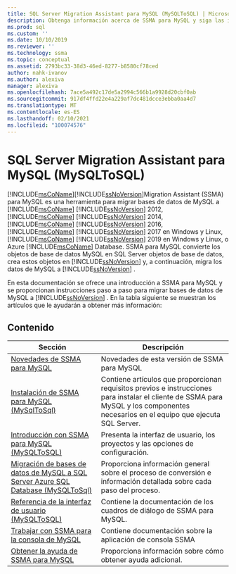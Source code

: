```yaml
---
title: SQL Server Migration Assistant para MySQL (MySQLToSQL) | Microsoft Docs
description: Obtenga información acerca de SSMA para MySQL y siga las instrucciones paso a paso para migrar bases de datos de MySQL a SQL Server o Azure SQL Database.
ms.prod: sql
ms.custom: ''
ms.date: 10/10/2019
ms.reviewer: ''
ms.technology: ssma
ms.topic: conceptual
ms.assetid: 2793bc33-38d3-46ed-8277-b8580cf78ced
author: nahk-ivanov
ms.author: alexiva
manager: alexiva
ms.openlocfilehash: 7ace5a492c17de5a2994c566b1a9928d20cbf0ab
ms.sourcegitcommit: 917df4ffd22e4a229af7dc481dcce3ebba0aa4d7
ms.translationtype: MT
ms.contentlocale: es-ES
ms.lasthandoff: 02/10/2021
ms.locfileid: "100074576"
---
```

# <a name="sql-server-migration-assistant-for-mysql-mysqltosql"></a>SQL Server Migration Assistant para MySQL (MySQLToSQL)

[!INCLUDE[msCoName](../../includes/msconame_md.md)][!INCLUDE[ssNoVersion](../../includes/ssnoversion-md.md)]Migration Assistant (SSMA) para MySQL es una herramienta para migrar bases de datos de MySQL a [!INCLUDE[msCoName](../../includes/msconame_md.md)] [!INCLUDE[ssNoVersion](../../includes/ssnoversion-md.md)] 2012, [!INCLUDE[msCoName](../../includes/msconame_md.md)] [!INCLUDE[ssNoVersion](../../includes/ssnoversion-md.md)] 2014, [!INCLUDE[msCoName](../../includes/msconame_md.md)] [!INCLUDE[ssNoVersion](../../includes/ssnoversion-md.md)] 2016, [!INCLUDE[msCoName](../../includes/msconame_md.md)] [!INCLUDE[ssNoVersion](../../includes/ssnoversion-md.md)] 2017 en Windows y Linux, [!INCLUDE[msCoName](../../includes/msconame_md.md)] [!INCLUDE[ssNoVersion](../../includes/ssnoversion-md.md)] 2019 en Windows y Linux, o Azure [!INCLUDE[msCoName](../../includes/msconame_md.md)] Database. SSMA para MySQL convierte los objetos de base de datos MySQL en SQL Server objetos de base de datos, crea estos objetos en [!INCLUDE[ssNoVersion](../../includes/ssnoversion-md.md)] y, a continuación, migra los datos de MySQL a [!INCLUDE[ssNoVersion](../../includes/ssnoversion-md.md)] .  
  
En esta documentación se ofrece una introducción a SSMA para MySQL y se proporcionan instrucciones paso a paso para migrar bases de datos de MySQL a [!INCLUDE[ssNoVersion](../../includes/ssnoversion-md.md)] . En la tabla siguiente se muestran los artículos que le ayudarán a obtener más información:  
  
## <a name="contents"></a>Contenido  
  
|Sección|Descripción|
|-----------|---------------|
|[Novedades de SSMA para MySQL](./what-s-new-in-ssma-for-mysql-mysqltosql.md)|Novedades de esta versión de SSMA para MySQL|  
|[Instalación de SSMA para MySQL &#40;MySqlToSql&#41;](../../ssma/mysql/installing-ssma-for-mysql-mysqltosql.md)|Contiene artículos que proporcionan requisitos previos e instrucciones para instalar el cliente de SSMA para MySQL y los componentes necesarios en el equipo que ejecuta SQL Server.|  
|[Introducción con SSMA para MySQL &#40;MySQLToSQL&#41;](../../ssma/mysql/getting-started-with-ssma-for-mysql-mysqltosql.md)|Presenta la interfaz de usuario, los proyectos y las opciones de configuración.|  
|[Migración de bases de datos de MySQL a SQL Server Azure SQL Database &#40;MySQLToSql&#41;](../../ssma/mysql/migrating-mysql-databases-to-sql-server-azure-sql-db-mysqltosql.md)|Proporciona información general sobre el proceso de conversión e información detallada sobre cada paso del proceso.|  
|[Referencia de la interfaz de usuario &#40;MySQLToSQL&#41;](../../ssma/mysql/user-interface-reference-mysqltosql.md)|Contiene la documentación de los cuadros de diálogo de SSMA para MySQL.|  
|[Trabajar con SSMA para la consola de MySQL](working-with-ssma-for-mysql-console-mysqltosql.md)|Contiene documentación sobre la aplicación de consola SSMA|  
|[Obtener la ayuda de SSMA para MySQL](../sql-server-migration-assistant.md)|Proporciona información sobre cómo obtener ayuda adicional.|